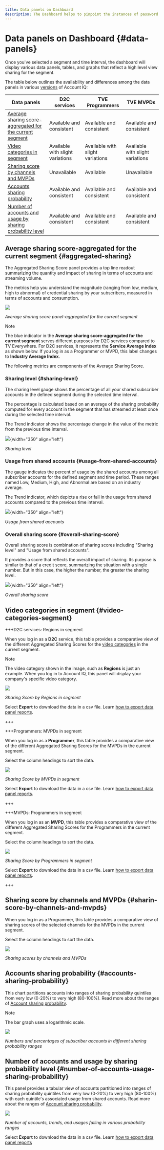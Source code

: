 ```yaml
---
title: Data panels on Dashboard
description: The Dashboard helps to pinpoint the instances of password sharing by analyzing a wide array of subscriber data.
---
```

# Data panels on Dashboard {#data-panels}

Once you've selected a segment and time interval, the dashboard will display various data panels, tables, and graphs that reflect a high level view sharing for the segment.

The table below outlines the availability and differences among the data panels in various [versions](/help/accountiq/versions-aiq.md) of Account IQ: 

|Data panels|D2C services|TVE Programmers|TVE MVPDs|
|---|---|---|---|
|[Average sharing score-aggregated for the current segment](#aggregated-sharing)|Available and consistent|Available and consistent|Available and consistent|
|[Video categories in segment](#video-categories-segment)|Available with slight variations|Available with slight variations|Available with slight variations|
|[Sharing score by channels and MVPDs](#sharin-score-by-channels-and-mvpds)|Unavailable|Available|Unavailable|
|[Accounts sharing probability](#accounts-sharing-probability)|Available and consistent|Available and consistent|Available and consistent|
|[Number of accounts and usage by sharing probability level](#number-of-accounts-usage-sharing-probability)|Available and consistent|Available and consistent|Available and consistent|


## Average sharing score-aggregated for the current segment {#aggregated-sharing}

The Aggregated Sharing Score panel provides a top line readout summarizing the quantity and impact of sharing in terms of accounts and streaming volume.

The metrics help you understand the magnitude (ranging from low, medium, high to abnormal) of credential sharing by your subscribers, measured in terms of accounts and consumption.

![](assets/aggregate-sharing-score.png)


*Average sharing score panel-aggregated for the current segment*

>[!NOTE]
>
> The blue indicator in the **Average sharing score-aggregated for the current segment** serves different purposes for D2C services compared to TV Everywhere. For D2C services, it represents the **Service Average Index** as shown below. If you log in as a Programmer or MVPD, this label changes to **Industry Average Index**.  

The following metrics are components of the Average Sharing Score.

### Sharing level {#sharing-level}

The sharing level gauge shows the percentage of all your shared subscriber accounts in the defined segment during the selected time interval.  

The percentage is calculated based on an average of the sharing probability computed for every account in the segment that has streamed at least once during the selected time interval.

The Trend indicator shows the percentage change in the value of the metric from the previous time interval.

![](assets/sharing-level.png){width="350" align="left"}


*Sharing level*

### Usage from shared accounts {#usage-from-shared-accounts}

The gauge indicates the percent of usage by the shared accounts among all subscriber accounts for the defined segment and time period. These ranges named Low, Medium, High, and Abnormal are based on an industry average.

The Trend indicator, which depicts a rise or fall in the usage from shared accounts compared to the previous time interval.

![](assets/usage-4mshared-accounts.png){width="350" align="left"}


*Usage from shared accounts*

### Overall sharing score {#overall-sharing-score}

Overall sharing score is combination of sharing scores including "Sharing level" and "Usage from shared accounts".

It provides a score that reflects the overall impact of sharing. Its purpose is similar to that of a credit score, summarizing the situation with a single number. But in this case, the higher the number, the greater the sharing level.

![](assets/overall-sharing-score.png){width="350" align="left"}


*Overall sharing score*

## Video categories in segment {#video-categories-segment}

+++D2C services: Regions in segment

When you log in as a **D2C** service, this table provides a comparative view of the different Aggregated Sharing Scores for the [video categories](/help/accountiq/product-concepts.md#video-category-def) in the current segment.

>[!NOTE]
>
> The video category shown in the image, such as **Regions** is just an example. When you log in to Account IQ, this panel will display your company's specific video category.

![](assets/sharing-scores-by-regions-in-segment.png)

*Sharing Score by Regions in segment*

Select **Export** to download the data in a csv file. Learn [how to export data panel reports](/help/accountiq/export-reports.md).

+++

+++Programmers: MVPDs in segment

When you log in as a **Programmer**, this table provides a comparative view of the different Aggregated Sharing Scores for the MVPDs in the current segment.

Select the column headings to sort the data.

![](assets/sharing-scores-by-mvpds-in-segment.png)

*Sharing Score by MVPDs in segment*

Select **Export** to download the data in a csv file. Learn [how to export data panel reports](/help/accountiq/export-reports.md).

+++

+++MVPDs: Programmers in segment

When you log in as an **MVPD**, this table provides a comparative view of the different Aggregated Sharing Scores for the Programmers in the current segment.

Select the column headings to sort the data.

![](assets/sharing-scores-by-programmers-in-segment.png)

*Sharing Score by Programmers in segment*

Select **Export** to download the data in a csv file. Learn [how to export data panel reports](/help/accountiq/export-reports.md).

+++

## Sharing score by channels and MVPDs  {#sharin-score-by-channels-and-mvpds}

When you log in as a Programmer, this table provides a comparative view of sharing scores of the selected channels for the MVPDs in the current segment.

Select the column headings to sort the data.

![](assets/sharing-scores-by-channels-mvpds.png)


*Sharing scores by channels and MVPDs*

## Accounts sharing probability {#accounts-sharing-probability}

This chart partitions accounts into ranges of sharing probability quintiles from very low (0-20%) to very high (80-100%). Read more about the ranges of [Account sharing probability](#accounts-sharing-probability).

>[!NOTE]
>
>The bar graph uses a logarithmic scale.


![](assets/dashboard-ac-sharing-prob.png)


*Numbers and percentages of subscriber accounts in different sharing probability ranges*


## Number of accounts and usage by sharing probability level {#number-of-accounts-usage-sharing-probability}

This panel provides a tabular view of  accounts partitioned into ranges of sharing probability quintiles from very low (0-20%) to very high (80-100%) with each quintile's associated usage from shared accounts. Read more about the ranges of [Account sharing probability](#accounts-sharing-probability).

![](assets/no-acc-usage-prob-level.png)


*Number of accounts, trends, and usages falling in various probability ranges*

Select **Export** to download the data in a csv file. Learn [how to export data panel reports](/help/accountiq/export-reports.md)

